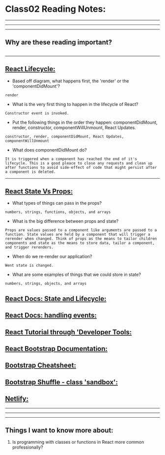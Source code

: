 # **Class02 Reading Notes:**
---
---
---
## Why are these reading important?

```
```

---

## [**React Lifecycle:**](https://medium.com/@joshuablankenshipnola/react-component-lifecycle-events-cb77e670a093)

* Based off diagram, what happens first, the 'render' or the 'componentDidMount'?

```
render
```

* What is the very first thing to happen in the lifecycle of React?

```
Constructor event is invoked.
```

* Put the following things in the order they happen: componentDidMount, render, constructor, componentWillUnmount, React Updates.

```
constructor, render, componentDidMount, React Updates, componentWillUnmount
```

* What does componentDidMount do?

```
It is triggered when a component has reached the end of it's lifecycle. This is a good pleace to close any requests and clean up after functions to avoid side-effect of code that might persist after a component is deleted.
```

---

## [**React State Vs Props:**](https://www.youtube.com/watch?v=IYvD9oBCuJI)

* What types of things can pass in the props?

```
numbers, strings, functions, objects, and arrays
```

* What is the big difference between props and state?

```
Props are values passed to a component like arguments are passed to a function. State values are held by a component that will trigger a rerender when changed. Think of props as the means to tailor children components and state as the means to store data, tailor a component, and trigger rerenders.
```

* When do we re-render our application?

```
Went state is changed.
```

* What are some examples of things that we could store in state?

```
numbers, strings, objects, and arrays
```

## [**React Docs: State and Lifecycle:**]()
## [**React Docs: handling events:**]()
## [**React Tutorial through 'Developer Tools:**]()
## [**React Bootstrap Documentation:**]()
## [**Bootstrap Cheatsheet:**]()
## [**Bootstrap Shuffle - class 'sandbox':**]()
## [**Netlify:**]()

---
---
---
## **Things I want to know more about:**

1. Is programming with classes or functions in React more common professionally?

